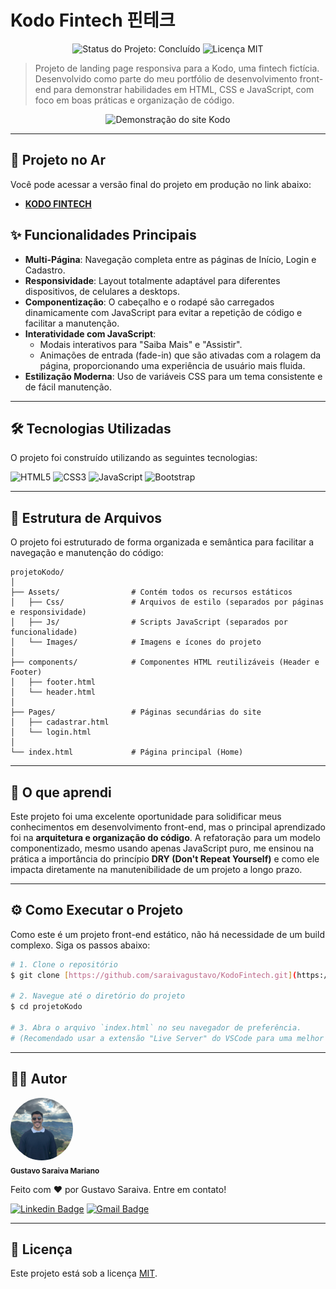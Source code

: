 # Kodo Fintech 핀테크

<p align="center">
  <img src="https://img.shields.io/badge/status-concluído-brightgreen" alt="Status do Projeto: Concluído">
  <img src="https://img.shields.io/badge/licença-MIT-blue" alt="Licença MIT">
</p>

> Projeto de landing page responsiva para a Kodo, uma fintech fictícia. Desenvolvido como parte do meu portfólio de desenvolvimento front-end para demonstrar habilidades em HTML, CSS e JavaScript, com foco em boas práticas e organização de código.

<p align="center">
  <img src="./projetoKodo/Assets/Images/gifApresentacao.gif" width="800px" alt="Demonstração do site Kodo">
</p>

---

## 🚀 Projeto no Ar

Você pode acessar a versão final do projeto em produção no link abaixo:

- **[KODO FINTECH](https://kodo-fintech.vercel.app/)** 

## ✨ Funcionalidades Principais

- **Multi-Página**: Navegação completa entre as páginas de Início, Login e Cadastro.
- **Responsividade**: Layout totalmente adaptável para diferentes dispositivos, de celulares a desktops.
- **Componentização**: O cabeçalho e o rodapé são carregados dinamicamente com JavaScript para evitar a repetição de código e facilitar a manutenção.
- **Interatividade com JavaScript**:
  - Modais interativos para "Saiba Mais" e "Assistir".
  - Animações de entrada (fade-in) que são ativadas com a rolagem da página, proporcionando uma experiência de usuário mais fluida.
- **Estilização Moderna**: Uso de variáveis CSS para um tema consistente e de fácil manutenção.

---

## 🛠️ Tecnologias Utilizadas

O projeto foi construído utilizando as seguintes tecnologias:

![HTML5](https://img.shields.io/badge/HTML5-E34F26?style=for-the-badge&logo=html5&logoColor=white)
![CSS3](https://img.shields.io/badge/CSS3-1572B6?style=for-the-badge&logo=css3&logoColor=white)
![JavaScript](https://img.shields.io/badge/JavaScript-F7DF1E?style=for-the-badge&logo=javascript&logoColor=black)
![Bootstrap](https://img.shields.io/badge/Bootstrap-563D7C?style=for-the-badge&logo=bootstrap&logoColor=white)

---

## 📂 Estrutura de Arquivos

O projeto foi estruturado de forma organizada e semântica para facilitar a navegação e manutenção do código:

```
projetoKodo/
│
├── Assets/                # Contém todos os recursos estáticos
│   ├── Css/               # Arquivos de estilo (separados por páginas e responsividade)
│   ├── Js/                # Scripts JavaScript (separados por funcionalidade)
│   └── Images/            # Imagens e ícones do projeto
│
├── components/            # Componentes HTML reutilizáveis (Header e Footer)
│   ├── footer.html
│   └── header.html
│
├── Pages/                 # Páginas secundárias do site
│   ├── cadastrar.html
│   └── login.html
│
└── index.html             # Página principal (Home)
```

---

## 🧠 O que aprendi

Este projeto foi uma excelente oportunidade para solidificar meus conhecimentos em desenvolvimento front-end, mas o principal aprendizado foi na **arquitetura e organização do código**. A refatoração para um modelo componentizado, mesmo usando apenas JavaScript puro, me ensinou na prática a importância do princípio **DRY (Don't Repeat Yourself)** e como ele impacta diretamente na manutenibilidade de um projeto a longo prazo.

---

## ⚙️ Como Executar o Projeto

Como este é um projeto front-end estático, não há necessidade de um build complexo. Siga os passos abaixo:

```bash
# 1. Clone o repositório
$ git clone [https://github.com/saraivagustavo/KodoFintech.git](https://github.com/saraivagustavo/KodoFintech.git)

# 2. Navegue até o diretório do projeto
$ cd projetoKodo

# 3. Abra o arquivo `index.html` no seu navegador de preferência.
# (Recomendado usar a extensão "Live Server" do VSCode para uma melhor experiência)
```

---

## 👨‍💻 Autor

<p>
    <img style="border-radius: 50%;" src="./projetoKodo/Assets/Images/perfil.jpg" width="100px;" alt="Foto de Gustavo Saraiva"/>
    <br />
    <sub><b>Gustavo Saraiva Mariano</b></sub>
</p>

Feito com ❤️ por Gustavo Saraiva. Entre em contato!

[![Linkedin Badge](https://img.shields.io/badge/-Gustavo%20Saraiva-blue?style=flat-square&logo=Linkedin&logoColor=white&link=https://www.linkedin.com/in/gustavo-saraiva-mariano/)](https://www.linkedin.com/in/gustavo-saraiva-mariano/)
[![Gmail Badge](https://img.shields.io/badge/-saraivaifes@gmail.com-c14438?style=flat-square&logo=Gmail&logoColor=white&link=mailto:saraivaifes@gmail.com)](mailto:saraivaifes@gmail.com)

---

## 📄 Licença

Este projeto está sob a licença [MIT](LICENSE).
